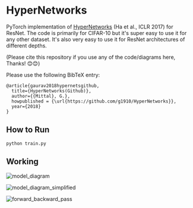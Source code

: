 # HyperNetworks
PyTorch implementation of [HyperNetworks](https://arxiv.org/abs/1609.09106) (Ha et al., ICLR 2017) for ResNet. The code is primarily for CIFAR-10 but it's super easy to use it for any other dataset. It's also very easy to use it for ResNet architectures of different depths.

(Please cite this repository if you use any of the code/diagrams here, Thanks! 😊😊)

Please use the following BibTeX entry:

```
@article{gaurav2018hypernetsgithub,
  title={HyperNetworks(Github)},
  author={{Mittal}, G.},
  howpublished = {\url{https://github.com/g1910/HyperNetworks}},
  year={2018}
}
```

## How to Run

```commandline
python train.py
```

## Working

![model_diagram](https://raw.githubusercontent.com/g1910/HyperNetworks/master/diagrams/model_diagram.png)

![model_diagram_simplified](https://raw.githubusercontent.com/g1910/HyperNetworks/master/diagrams/model_simplified.png)

![forward_backward_pass](https://raw.githubusercontent.com/g1910/HyperNetworks/master/diagrams/forward_backward_pass.png)
